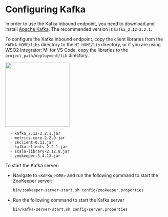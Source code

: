 # Configuring Kafka

In order to use the Kafka inbound endpoint, you need to download and install [Apache Kafka](http://kafka.apache.org/downloads.html). The recommended version is `kafka_2.12-2.2.1`.

To configure the Kafka inbound endpoint, copy the client libraries from the `KAFKA_HOME/libs` directory to the `MI_HOME/lib` directory, or if you are using WSO2 Integrator: MI for VS Code, copy the libraries to the `project_path/deployment/lib` directory.

<img width="200" src="{{base_path}}/assets/img/setup-and-install/kafka-vscode-libs.png">

      - kafka_2.12-2.2.1.jar     
      - metrics-core-2.2.0.jar    
      - zkclient-0.11.jar
      - kafka-clients-2.2.1.jar  
      - scala-library-2.12.8.jar  
      - zookeeper-3.4.13.jar

To start the Kafka server:

-   Navigate to `<KAFKA_HOME>` and run the
    following command to start the ZooKeeper server:

    ```bash
    bin/zookeeper-server-start.sh config/zookeeper.properties
    ```

-   Run the following command to start the Kafka server

    ```bash
    bin/kafka-server-start.sh config/server.properties
    ```
